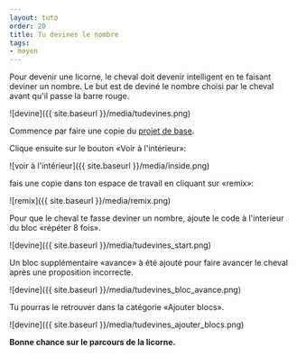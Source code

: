 ```yaml
---
layout: tuto
order: 20
title: Tu devines le nombre
tags:
- moyen
---
```


Pour devenir une licorne, le cheval doit devenir intelligent en te faisant deviner un nombre.
Le but est de deviné le nombre choisi par le cheval avant qu'il passe la barre rouge.

![devine]({{ site.baseurl }}/media/tudevines.png)

Commence par faire une copie du [projet de base](https://scratch.mit.edu/projects/111400517/).

Clique ensuite sur le bouton «Voir à l'intérieur»:

![voir à l'intérieur]({{ site.baseurl }}/media/inside.png)

fais une copie dans ton espace de travail en cliquant sur «remix»:

![remix]({{ site.baseurl }}/media/remix.png)

Pour que le cheval te fasse deviner un nombre, ajoute le code à l'interieur du bloc «répéter 8 fois».

![devine]({{ site.baseurl }}/media/tudevines_start.png)

Un bloc supplémentaire «avance» à été ajouté pour faire avancer le cheval après une proposition incorrecte.

![devine]({{ site.baseurl }}/media/tudevines_bloc_avance.png)

Tu pourras le retrouver dans la catégorie «Ajouter blocs».

![devine]({{ site.baseurl }}/media/tudevines_ajouter_blocs.png)


**Bonne chance sur le parcours de la licorne.**
